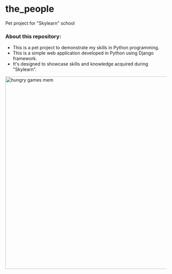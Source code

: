 # the_people

Pet project for "Skylearn" school

### About this repository:  

<ul>
    <li>This is a pet project to demonstrate my skills in Python programming.</li>
    <li>This is a simple web application developed in Python using Django framework.</li>
    <li>It's designed to showcase skills and knowledge acquired during "Skylearn".</li>
</ul>

<img width="600px" src="https://www.meme-arsenal.com/memes/8d7e08f9e76268d409c2bf6e6051a3fd.jpg" alt="hungry games mem"/>
